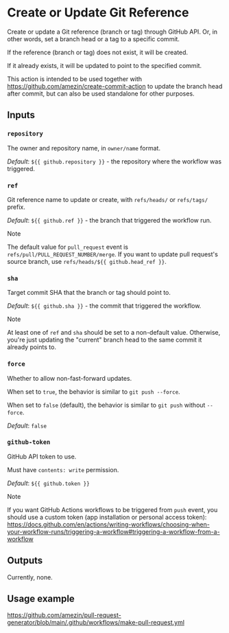 # Create or Update Git Reference

Create or update a Git reference (branch or tag) through GitHub API.
Or, in other words, set a branch head or a tag to a specific commit.

If the reference (branch or tag) does not exist, it will be created.

If it already exists, it will be updated to point to the specified commit.

This action is intended to be used together with
https://github.com/amezin/create-commit-action to update the branch head after
commit, but can also be used standalone for other purposes.

## Inputs

### `repository`

The owner and repository name, in `owner/name` format.

_Default_: `${{ github.repository }}` - the repository where the workflow was
triggered.

### `ref`

Git reference name to update or create, with `refs/heads/` or `refs/tags/`
prefix.

_Default_: `${{ github.ref }}` - the branch that triggered the workflow run.

> [!NOTE]
> The default value for `pull_request` event is `refs/pull/PULL_REQUEST_NUMBER/merge`.
> If you want to update pull request's source branch, use `refs/heads/${{ github.head_ref }}`.

### `sha`

Target commit SHA that the branch or tag should point to.

_Default_: `${{ github.sha }}` - the commit that triggered the workflow.

> [!NOTE]
> At least one of `ref` and `sha` should be set to a non-default value.
> Otherwise, you're just updating the "current" branch head to the same commit
> it already points to.

### `force`

Whether to allow non-fast-forward updates.

When set to `true`, the behavior is similar to `git push --force`.

When set to `false` (default), the behavior is similar to `git push` without `--force`.

_Default_: `false`

### `github-token`

GitHub API token to use.

Must have `contents: write` permission.

_Default_: `${{ github.token }}`

> [!NOTE]
> If you want GitHub Actions workflows to be triggered from `push` event, you
> should use a custom token (app installation or personal access token):
> https://docs.github.com/en/actions/writing-workflows/choosing-when-your-workflow-runs/triggering-a-workflow#triggering-a-workflow-from-a-workflow

## Outputs

Currently, none.

## Usage example

https://github.com/amezin/pull-request-generator/blob/main/.github/workflows/make-pull-request.yml
